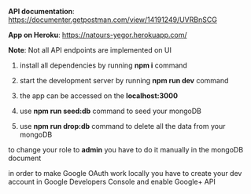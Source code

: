 **API documentation**: https://documenter.getpostman.com/view/14191249/UVRBnSCG

**App on Heroku**: https://natours-yegor.herokuapp.com/

**Note**: Not all API endpoints are implemented on UI

1. install all dependencies by running **npm i** command
2. start the development server by running **npm run dev** command
3. the app can be accessed on the **localhost:3000**

4. use **npm run seed:db** command to seed your mongoDB
5. use **npm run drop:db** command to delete all the data from your mongoDB

to change your role to **admin** you have to do it manually in the mongoDB document

in order to make Google OAuth work locally you have to create your dev account in Google Developers Console and enable Google+ API
